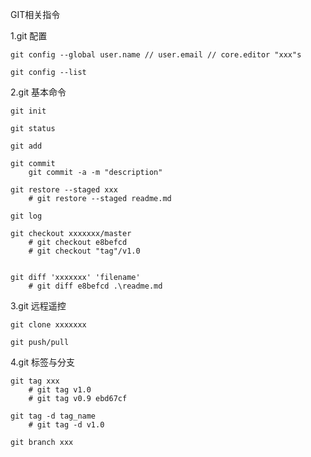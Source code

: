 GIT相关指令

1.git 配置
    
    git config --global user.name // user.email // core.editor "xxx"s
    
    git config --list

2.git 基本命令
    
    git init

    git status
    
    git add
    
    git commit
        git commit -a -m "description"
    
    git restore --staged xxx
        # git restore --staged readme.md
    
    git log
    
    git checkout xxxxxxx/master 
        # git checkout e8befcd
        # git checkout "tag"/v1.0 


    git diff 'xxxxxxx' 'filename'
        # git diff e8befcd .\readme.md

3.git 远程遥控
    
    git clone xxxxxxx

    git push/pull

4.git 标签与分支
    
    git tag xxx
        # git tag v1.0
        # git tag v0.9 ebd67cf

    git tag -d tag_name
        # git tag -d v1.0

    git branch xxx

